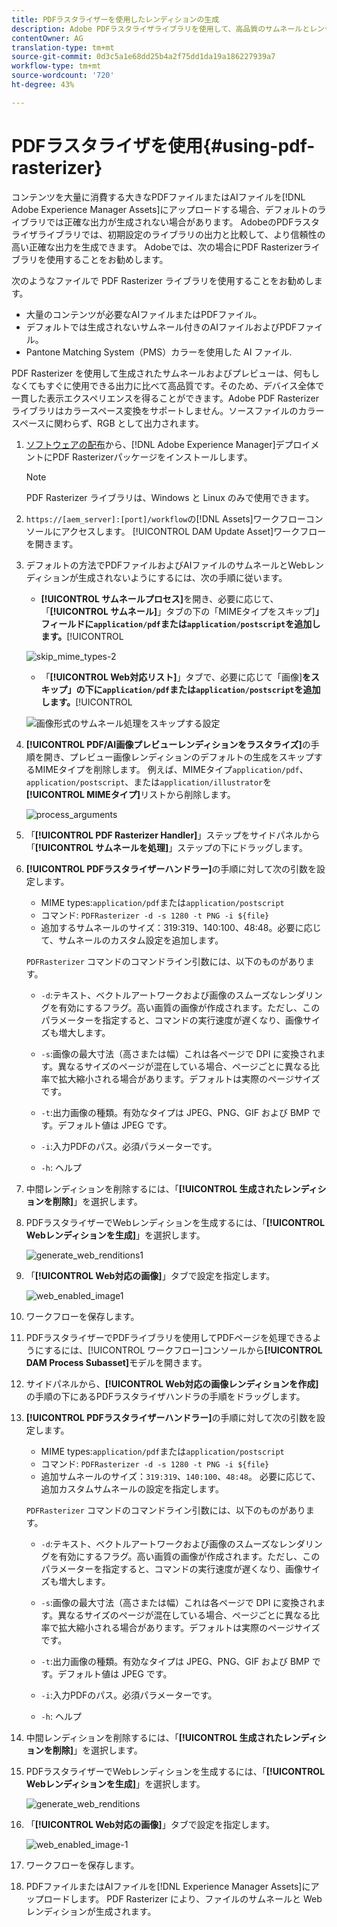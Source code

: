 ```yaml
---
title: PDFラスタライザーを使用したレンディションの生成
description: Adobe PDFラスタライザライブラリを使用して、高品質のサムネールとレンディションを生成します。
contentOwner: AG
translation-type: tm+mt
source-git-commit: 0d3c5a1e68dd25b4a2f75dd1da19a186227939a7
workflow-type: tm+mt
source-wordcount: '720'
ht-degree: 43%

---
```



# PDFラスタライザを使用{#using-pdf-rasterizer}

コンテンツを大量に消費する大きなPDFファイルまたはAIファイルを[!DNL Adobe Experience Manager Assets]にアップロードする場合、デフォルトのライブラリでは正確な出力が生成されない場合があります。 AdobeのPDFラスタライザライブラリでは、初期設定のライブラリの出力と比較して、より信頼性の高い正確な出力を生成できます。 Adobeでは、次の場合にPDF Rasterizerライブラリを使用することをお勧めします。

次のようなファイルで PDF Rasterizer ライブラリを使用することをお勧めします。

* 大量のコンテンツが必要なAIファイルまたはPDFファイル。
* デフォルトでは生成されないサムネール付きのAIファイルおよびPDFファイル。
* Pantone Matching System（PMS）カラーを使用した AI ファイル.

PDF Rasterizer を使用して生成されたサムネールおよびプレビューは、何もしなくてもすぐに使用できる出力に比べて高品質です。そのため、デバイス全体で一貫した表示エクスペリエンスを得ることができます。Adobe PDF Rasterizer ライブラリはカラースペース変換をサポートしません。ソースファイルのカラースペースに関わらず、RGB として出力されます。

1. [ソフトウェアの配布](https://experience.adobe.com/#/downloads/content/software-distribution/en/aem.html?package=/content/software-distribution/en/details.html/content/dam/aem/public/adobe/packages/cq640/product/assets/aem-assets-pdf-rasterizer-pkg)から、[!DNL Adobe Experience Manager]デプロイメントにPDF Rasterizerパッケージをインストールします。

   >[!NOTE]
   >
   >PDF Rasterizer ライブラリは、Windows と Linux のみで使用できます。

1. `https://[aem_server]:[port]/workflow`の[!DNL Assets]ワークフローコンソールにアクセスします。 [!UICONTROL DAM Update Asset]ワークフローを開きます。

1. デフォルトの方法でPDFファイルおよびAIファイルのサムネールとWebレンディションが生成されないようにするには、次の手順に従います。

   * **[!UICONTROL サムネールプロセス]**&#x200B;を開き、必要に応じて、「**[!UICONTROL サムネール]**」タブの下の「MIMEタイプをスキップ&#x200B;]**」フィールドに`application/pdf`または`application/postscript`を追加します。**[!UICONTROL 

   ![skip_mime_types-2](assets/skip_mime_types-2.png)

   * 「**[!UICONTROL Web対応リスト]**」タブで、必要に応じて「画像&#x200B;]**をスキップ」の下に`application/pdf`または`application/postscript`を追加します。**[!UICONTROL 

   ![画像形式のサムネール処理をスキップする設定](assets/web_enabled_imageskiplist.png)

1. **[!UICONTROL PDF/AI画像プレビューレンディションをラスタライズ]**&#x200B;の手順を開き、プレビュー画像レンディションのデフォルトの生成をスキップするMIMEタイプを削除します。 例えば、MIMEタイプ`application/pdf`、`application/postscript`、または`application/illustrator`を&#x200B;**[!UICONTROL MIMEタイプ]**&#x200B;リストから削除します。

   ![process_arguments](assets/process_arguments.png)

1. 「**[!UICONTROL PDF Rasterizer Handler]**」ステップをサイドパネルから「**[!UICONTROL サムネールを処理]**」ステップの下にドラッグします。
1. **[!UICONTROL PDFラスタライザーハンドラー]**&#x200B;の手順に対して次の引数を設定します。

   * MIME types:`application/pdf`または`application/postscript`
   * コマンド: `PDFRasterizer -d -s 1280 -t PNG -i ${file}`
   * 追加するサムネールのサイズ：319:319、140:100、48:48。必要に応じて、サムネールのカスタム設定を追加します。

   `PDFRasterizer` コマンドのコマンドライン引数には、以下のものがあります。

   * `-d`:テキスト、ベクトルアートワークおよび画像のスムーズなレンダリングを有効にするフラグ。高い画質の画像が作成されます。ただし、このパラメーターを指定すると、コマンドの実行速度が遅くなり、画像サイズも増大します。

   * `-s`:画像の最大寸法（高さまたは幅）これは各ページで DPI に変換されます。異なるサイズのページが混在している場合、ページごとに異なる比率で拡大縮小される場合があります。デフォルトは実際のページサイズです。

   * `-t`:出力画像の種類。有効なタイプは JPEG、PNG、GIF および BMP です。デフォルト値は JPEG です。

   * `-i`:入力PDFのパス。必須パラメーターです。

   * `-h`: ヘルプ


1. 中間レンディションを削除するには、「**[!UICONTROL 生成されたレンディションを削除]**」を選択します。
1. PDFラスタライザーでWebレンディションを生成するには、「**[!UICONTROL Webレンディションを生成]**」を選択します。

   ![generate_web_renditions1](assets/generate_web_renditions1.png)

1. 「**[!UICONTROL Web対応の画像]**」タブで設定を指定します。

   ![web_enabled_image1](assets/web_enabled_image1.png)

1. ワークフローを保存します。
1. PDFラスタライザーでPDFライブラリを使用してPDFページを処理できるようにするには、[!UICONTROL ワークフロー]コンソールから&#x200B;**[!UICONTROL DAM Process Subasset]**&#x200B;モデルを開きます。
1. サイドパネルから、**[!UICONTROL Web対応の画像レンディションを作成]**&#x200B;の手順の下にあるPDFラスタライザハンドラの手順をドラッグします。
1. **[!UICONTROL PDFラスタライザーハンドラー]**&#x200B;の手順に対して次の引数を設定します。

   * MIME types:`application/pdf`または`application/postscript`
   * コマンド: `PDFRasterizer -d -s 1280 -t PNG -i ${file}`
   * 追加サムネールのサイズ：`319:319`、`140:100`、`48:48`。 必要に応じて、追加カスタムサムネールの設定を指定します。

   `PDFRasterizer` コマンドのコマンドライン引数には、以下のものがあります。

   * `-d`:テキスト、ベクトルアートワークおよび画像のスムーズなレンダリングを有効にするフラグ。高い画質の画像が作成されます。ただし、このパラメーターを指定すると、コマンドの実行速度が遅くなり、画像サイズも増大します。

   * `-s`:画像の最大寸法（高さまたは幅）これは各ページで DPI に変換されます。異なるサイズのページが混在している場合、ページごとに異なる比率で拡大縮小される場合があります。デフォルトは実際のページサイズです。

   * `-t`:出力画像の種類。有効なタイプは JPEG、PNG、GIF および BMP です。デフォルト値は JPEG です。

   * `-i`:入力PDFのパス。必須パラメーターです。

   * `-h`: ヘルプ


1. 中間レンディションを削除するには、「**[!UICONTROL 生成されたレンディションを削除]**」を選択します。
1. PDFラスタライザーでWebレンディションを生成するには、「**[!UICONTROL Webレンディションを生成]**」を選択します。

   ![generate_web_renditions](assets/generate_web_renditions.png)

1. 「**[!UICONTROL Web対応の画像]**」タブで設定を指定します。

   ![web_enabled_image-1](assets/web_enabled_image-1.png)

1. ワークフローを保存します。
1. PDFファイルまたはAIファイルを[!DNL Experience Manager Assets]にアップロードします。 PDF Rasterizer により、ファイルのサムネールと Web レンディションが生成されます。
